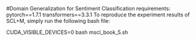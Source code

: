 #Domain Generalization for Sentiment Classification
requirements:
pytorch==1.7.1
transformers==3.3.1
To reproduce the experiment results of SCL+M, simply run the following bash file:

CUDA_VISIBLE_DEVICES=0 bash mscl_book_5.sh
